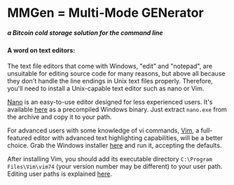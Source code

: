 MMGen = Multi-Mode GENerator
============================
##### a Bitcoin cold storage solution for the command line

#### A word on text editors:

The text file editors that come with Windows, "edit" and "notepad", are
unsuitable for editing source code for many reasons, but above all because they
don't handle the line endings in Unix text files properly.  Therefore, you'll
need to install a Unix-capable text editor such as nano or Vim.

[Nano][00] is an easy-to-use editor designed for less experienced users.  It's
available [here][04] as a precompiled Windows binary.  Just extract `nano.exe`
from the archive and copy it to your path.

For advanced users with some knowledge of vi commands, [Vim][01], a full-featured
editor with advanced text highlighting capabilities, will be a better choice.
Grab the Windows installer [here][05] and run it, accepting the defaults.

After installing Vim, you should add its executable directory `C:\Program
Files\Vim\vim74` (your version number may be different) to your user path.
Editing user paths is explained [here][06].

[06]: MMGenEditPathMSWin.md
[04]: http://mingw-and-ndk.googlecode.com/files/win-mingw-nano.7z
[05]: http://www.vim.org/download.php
[00]: http://www.nano-editor.org/
[01]: http://www.vim.org/
